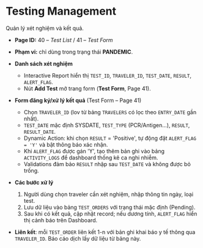 # Testing Management

Quản lý xét nghiệm và kết quả.

- **Page ID:** 40 – *Test List* / 41 – *Test Form*

- **Phạm vi:** chỉ dùng trong trạng thái **PANDEMIC**.

- **Danh sách xét nghiệm**
  - Interactive Report hiển thị `TEST_ID`, `TRAVELER_ID`, `TEST_DATE`, `RESULT`, `ALERT_FLAG`.
  - Nút **Add Test** mở trang form (**Test Form**, Page 41).

- **Form đăng ký/xử lý kết quả** (Test Form – Page 41)
  - Chọn `TRAVELER_ID` (lov từ bảng `TRAVELERS` có lọc theo `ENTRY_DATE` gần nhất).
  - `TEST_DATE` mặc định SYSDATE, `TEST_TYPE` (PCR/Antigen...), `RESULT`, `RESULT_DATE`.
  - Dynamic Action: khi chọn `RESULT` = 'Positive', tự động đặt `ALERT_FLAG = 'Y'` và bật thông báo xác nhận.
  - Khi `ALERT_FLAG` được gán 'Y', tạo thêm bản ghi vào bảng `ACTIVITY_LOGS` để dashboard thống kê ca nghi nhiễm.
  - Validations đảm bảo `RESULT` nhập sau `TEST_DATE` và không được bỏ trống.

- **Các bước xử lý**
  1. Người dùng chọn traveler cần xét nghiệm, nhập thông tin ngày, loại test.
  2. Lưu dữ liệu vào bảng `TEST_ORDERS` với trạng thái mặc định (Pending).
  3. Sau khi có kết quả, cập nhật record; nếu dương tính, `ALERT_FLAG` hiển thị cảnh báo trên Dashboard.

- **Liên kết**: mỗi `TEST_ORDER` liên kết 1-n với bản ghi khai báo y tế thông qua `TRAVELER_ID`. Báo cáo dịch lấy dữ liệu từ bảng này.

